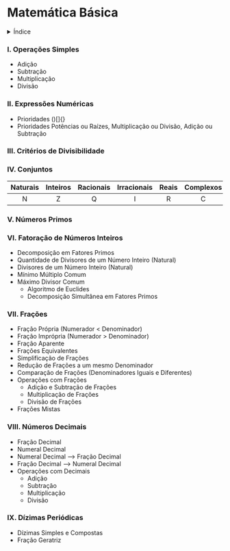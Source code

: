 # Matemática Básica

<details><summary> Índice </summary>
<p>
  
## Índice
1. Aritmética: Números e Operações
2. Álgebra: Expressões Algébricas, Equações, Funções, Teoria dos Conjuntos, Cálculo
3. Geometria: Plana, Espacial, Analítica, Fractal
4. Trigonometria: Ângulos
5. Cálculo
6. Estatística

  </details> </p>
  
### I. Operações Simples
- Adição
- Subtração
- Multiplicação
- Divisão

### II. Expressões Numéricas
- Prioridades ()[]{}
- Prioridades Potências ou Raízes, Multiplicação ou Divisão, Adição ou Subtração

### III. Critérios de Divisibilidade

### IV. Conjuntos

Naturais | Inteiros | Racionais | Irracionais | Reais | Complexos
:---: | :---: | :---: | :---: | :---: | :---:
N | Z | Q | I | R | C

### V. Números Primos

### VI. Fatoração de Números Inteiros
- Decomposição em Fatores Primos
- Quantidade de Divisores de um Número Inteiro (Natural)
- Divisores de um Número Inteiro (Natural)
- Mínimo Múltiplo Comum
- Máximo Divisor Comum
  - Algoritmo de Euclides
  - Decomposição Simultânea em Fatores Primos

### VII. Frações
- Fração Própria (Numerador < Denominador)
- Fração Imprópria (Numerador > Denominador)
- Fração Aparente
- Frações Equivalentes
- Simplificação de Frações
- Redução de Frações a um mesmo Denominador
- Comparação de Frações (Denominadores Iguais e Diferentes)
- Operações com Frações
  - Adição e Subtração de Frações
  - Multiplicação de Frações
  - Divisão de Frações
- Frações Mistas

### VIII. Números Decimais
- Fração Decimal
- Numeral Decimal
- Numeral Decimal --> Fração Decimal
- Fração Decimal --> Numeral Decimal
- Operações com Decimais
  - Adição
  - Subtração
  - Multiplicação
  - Divisão

### IX. Dízimas Periódicas
- Dízimas Simples e Compostas
- Fração Geratriz
